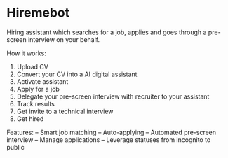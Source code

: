 # Hiremebot
Hiring assistant which searches for a job, applies and goes through a pre-screen interview on your behalf.

How it works:

1. Upload CV
2. Convert your CV into a AI digital assistant
3. Activate assistant
4. Apply for a job
5. Delegate your pre-screen interview with recruiter to your assistant
6. Track results
7. Get invite to a technical interview
8. Get hired

Features:
– Smart job matching
– Auto-applying
– Automated pre-screen interview
– Manage applications
– Leverage statuses from incognito to public
